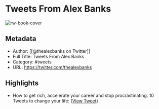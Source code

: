 # Tweets From Alex Banks

![rw-book-cover](https://pbs.twimg.com/profile_images/1532437794055913472/d9ovnV-G.jpg)

## Metadata
- Author: [[@thealexbanks on Twitter]]
- Full Title: Tweets From Alex Banks
- Category: #tweets
- URL: https://twitter.com/thealexbanks

## Highlights
- How to get rich, accelerate your career and stop procrastinating.
  10 Tweets to change your life: ([View Tweet](https://twitter.com/thealexbanks/status/1497994227967397891))
